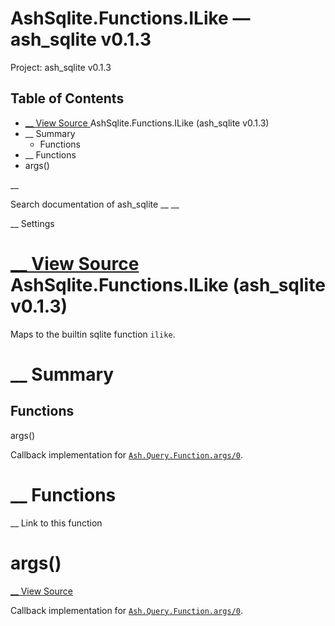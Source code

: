 # AshSqlite.Functions.ILike — ash_sqlite v0.1.3

Project: ash_sqlite v0.1.3

## Table of Contents

- [ __ View Source ](external_link) AshSqlite.Functions.ILike (ash_sqlite v0.1.3)
- __ Summary
  - Functions
- __ Functions
- args()

__

Search documentation of ash_sqlite __ __

__ Settings

#  [ __ View Source ](external_link) AshSqlite.Functions.ILike (ash_sqlite v0.1.3)

Maps to the builtin sqlite function `ilike`.

#  __ Summary

##  Functions

args()

Callback implementation for [`Ash.Query.Function.args/0`](3.0.8/Ash.Query.Function.html#c:args/0).

#  __ Functions

__ Link to this function

# args()

[ __ View Source ](external_link)

Callback implementation for [`Ash.Query.Function.args/0`](3.0.8/Ash.Query.Function.html#c:args/0).
